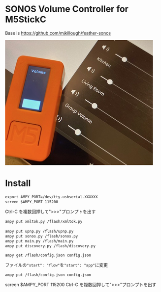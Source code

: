 # SONOS Volume Controller for M5StickC

Base is https://github.com/mjkillough/feather-sonos

![Photo](https://raw.githubusercontent.com/masuidrive/sonos-controller-m5stickc/master/demo1.jpg)

# Install

```
export AMPY_PORT=/dev/tty.usbserial-XXXXXX
screen $AMPY_PORT 115200
```

Ctrl-C を複数回押して">>>"プロンプトを出す

```
ampy put xmltok.py /flash/xmltok.py

ampy put upnp.py /flash/upnp.py
ampy put sonos.py /flash/sonos.py
ampy put main.py /flash/main.py
ampy put discovery.py /flash/discovery.py
```

```
ampy get /flash/config.json config.json
```

ファイルの`"start": "flow"`を`"start": "app"`に変更

```
ampy put /flash/config.json config.json
```

screen \$AMPY_PORT 115200
Ctrl-C を複数回押して">>>"プロンプトを出す
